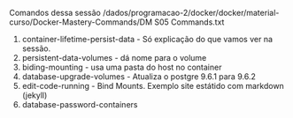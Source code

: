 Comandos dessa sessão
/dados/programacao-2/docker/docker/material-curso/Docker-Mastery-Commands/DM S05 Commands.txt




1. container-lifetime-persist-data - Só explicação do que vamos ver na sessão.
1. persistent-data-volumes - dá nome para o volume
1. biding-mounting - usa uma pasta do host no container
1. database-upgrade-volumes - Atualiza o postgre 9.6.1 para 9.6.2
1. edit-code-running - Bind Mounts. Exemplo site estátido com markdown (jekyll)
1. database-password-containers


